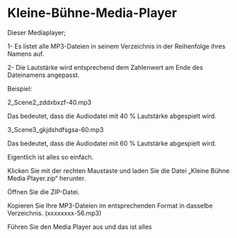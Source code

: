 # Kleine-Bühne-Media-Player

Dieser Mediaplayer;

1- Es listet alle MP3-Dateien in seinem Verzeichnis in der Reihenfolge ihres Namens auf.

2- Die Lautstärke wird entsprechend dem Zahlenwert am Ende des Dateinamens angepasst.

Beispiel:

2_Scene2_zddxbxzf-40.mp3

Das bedeutet, dass die Audiodatei mit 40 % Lautstärke abgespielt wird.

3_Scene3_gkjdshdfsgsa-60.mp3

Das bedeutet, dass die Audiodatei mit 60 % Lautstärke abgespielt wird.

Eigentlich ist alles so einfach.


Klicken Sie mit der rechten Maustaste und laden Sie die Datei „Kleine Bühne Media Player.zip“ herunter.

Öffnen Sie die ZIP-Datei.

Kopieren Sie Ihre MP3-Dateien im entsprechenden Format in dasselbe Verzeichnis. (xxxxxxxx-56.mp3)

Führen Sie den Media Player aus und das ist alles
